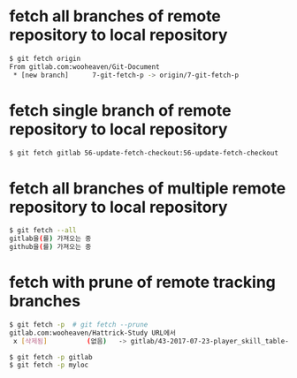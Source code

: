 # fetch all branches of remote repository to local repository
```bash
$ git fetch origin
From gitlab.com:wooheaven/Git-Document
 * [new branch]      7-git-fetch-p -> origin/7-git-fetch-p
```

# fetch single branch of remote repository to local repository
```bash
$ git fetch gitlab 56-update-fetch-checkout:56-update-fetch-checkout
```

# fetch all branches of multiple remote repository to local repository
```bash
$ git fetch --all
gitlab을(를) 가져오는 중
github을(를) 가져오는 중
```

# fetch with prune of remote tracking branches
```bash
$ git fetch -p  # git fetch --prune
gitlab.com:wooheaven/Hattrick-Study URL에서
 x [삭제됨]          (없음)   -> gitlab/43-2017-07-23-player_skill_table-txt

$ git fetch -p gitlab
$ git fetch -p myloc
```
